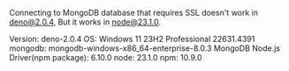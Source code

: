 Connecting to MongoDB database that requires SSL doesn't work in deno@2.0.4, But it works in node@23.1.0.

Version: deno-2.0.4
OS: Windows 11 23H2 Professional 22631.4391
mongodb: mongodb-windows-x86_64-enterprise-8.0.3
MongoDB Node.js Driver(npm package): 6.10.0
node: 23.1.0
npm: 10.9.0
